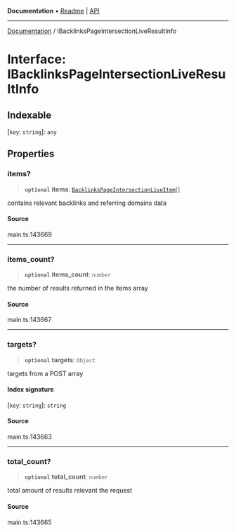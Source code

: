 **Documentation** • [Readme](../README.md) \| [API](../globals.md)

***

[Documentation](../README.md) / IBacklinksPageIntersectionLiveResultInfo

# Interface: IBacklinksPageIntersectionLiveResultInfo

## Indexable

 \[`key`: `string`\]: `any`

## Properties

### items?

> **`optional`** **items**: [`BacklinksPageIntersectionLiveItem`](../classes/BacklinksPageIntersectionLiveItem.md)[]

contains relevant backlinks and referring domains data

#### Source

main.ts:143669

***

### items\_count?

> **`optional`** **items\_count**: `number`

the number of results returned in the items array

#### Source

main.ts:143667

***

### targets?

> **`optional`** **targets**: `Object`

targets from a POST array

#### Index signature

 \[`key`: `string`\]: `string`

#### Source

main.ts:143663

***

### total\_count?

> **`optional`** **total\_count**: `number`

total amount of results relevant the request

#### Source

main.ts:143665
